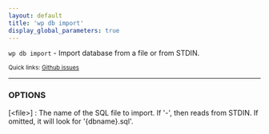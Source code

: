 ```yaml
---
layout: default
title: 'wp db import'
display_global_parameters: true
---
```


`wp db import` - Import database from a file or from STDIN.

<small>Quick links: <a href="https://github.com/wp-cli/wp-cli/issues?q=is%3Aopen+label%3Acommand%3Adb-import+sort%3Aupdated-desc">Github issues</a></small>

<hr />

### OPTIONS

[&lt;file&gt;]
: The name of the SQL file to import. If '-', then reads from STDIN. If omitted, it will look for '{dbname}.sql'.



